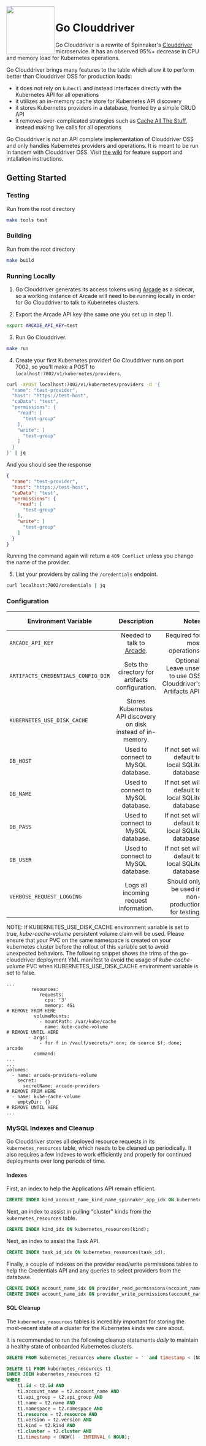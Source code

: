 <img src="https://github.com/homedepot/go-clouddriver/blob/media/clouddriver.png" width="125" align="left">

# Go Clouddriver

Go Clouddriver is a rewrite of Spinnaker's [Clouddriver](https://github.com/spinnaker/clouddriver) microservice. It has an observed 95%+ decrease in CPU and memory load for Kubernetes operations.

Go Clouddriver brings many features to the table which allow it to perform better than Clouddriver OSS for production loads:
- it does not rely on `kubectl` and instead interfaces directly with the Kubernetes API for all operations
- it utilizes an in-memory cache store for Kubernetes API discovery
- it stores Kubernetes providers in a database, fronted by a simple CRUD API
- it removes over-complicated strategies such as [Cache All The Stuff](https://github.com/spinnaker/clouddriver/tree/master/cats), instead making live calls for all operations

Go Clouddriver is *not* an API complete implementation of Clouddriver OSS and only handles Kubernetes providers and operations. It is meant to be run in tandem with Clouddriver OSS. Visit [the wiki](https://github.com/homedepot/go-clouddriver/wiki) for feature support and intallation instructions.

## Getting Started

### Testing

Run from the root directory
```bash
make tools test
```

### Building

Run from the root directory
```bash
make build
```

### Running Locally

1) Go Clouddriver generates its access tokens using [Arcade](https://github.com/billiford/arcade) as a sidecar, so a working instance of Arcade will need to be running locally in order for Go Clouddriver to talk to Kubernetes clusters.

2) Export the Arcade API key (the same one you set up in step 1).
```bash
export ARCADE_API_KEY=test
```

3) Run Go Clouddriver.
```bash
make run
```

4) Create your first Kubernetes provider! Go Clouddriver runs on port 7002, so you'll make a POST to `localhost:7002/v1/kubernetes/providers`.
```bash
curl -XPOST localhost:7002/v1/kubernetes/providers -d '{
  "name": "test-provider",
  "host": "https://test-host",
  "caData": "test",
  "permissions": {
    "read": [
      "test-group"
    ],
    "write": [
      "test-group"
    ]
  }
}' | jq
```
And you should see the response
```json
{
  "name": "test-provider",
  "host": "https://test-host",
  "caData": "test",
  "permissions": {
    "read": [
      "test-group"
    ],
    "write": [
      "test-group"
    ]
  }
}
```
Running the command again will return a `409 Conflict` unless you change the name of the provider.

5) List your providers by calling the `/credentials` endpoint.
```bash
curl localhost:7002/credentials | jq
```

### Configuration

| Environment Variable | Description | Notes | Default Value |
|----------|:-------------:|-----------:|------------:|
| `ARCADE_API_KEY` | Needed to talk to [Arcade](https://github.com/billiford/arcade). | Required for most operations. ||
| `ARTIFACTS_CREDENTIALS_CONFIG_DIR` | Sets the directory for artifacts configuration. | Optional. Leave unset to use OSS Clouddriver's Artifacts API. ||
| `KUBERNETES_USE_DISK_CACHE` | Stores Kubernetes API discovery on disk instead of in-memory. || `false` |
| `DB_HOST` | Used to connect to MySQL database. | If not set will default to local SQLite database. ||
| `DB_NAME` | Used to connect to MySQL database. | If not set will default to local SQLite database. ||
| `DB_PASS` | Used to connect to MySQL database. | If not set will default to local SQLite database. ||
| `DB_USER` | Used to connect to MySQL database. | If not set will default to local SQLite database. ||
| `VERBOSE_REQUEST_LOGGING` | Logs all incoming request information. | Should only be used in non-production for testing. | `false` |


NOTE: If KUBERNETES_USE_DISK_CACHE environment variable is set to true, _kube-cache-volume_ persistent volume claim will be used. Please ensure that your PVC on the same namespace is created on your kubernetes cluster before the rollout of this variable set to avoid unexpected behaviors.
The following snippet shows the trims of the go-clouddriver deployment YML manifest to avoid the usage of _kube-cache-volume_ PVC when KUBERNETES_USE_DISK_CACHE environment variable is set to false.
```
...
         resources:
            requests:
              cpu: '3'
              memory: 4Gi
# REMOVE FROM HERE
          volumeMounts:
            - mountPath: /var/kube/cache
              name: kube-cache-volume
# REMOVE UNTIL HERE
        - args:
            - for f in /vault/secrets/*.env; do source $f; done; arcade
          command:
...
...
volumes:
  - name: arcade-providers-volume
    secret:
      secretName: arcade-providers
# REMOVE FROM HERE
  - name: kube-cache-volume
    emptyDir: {}
# REMOVE UNTIL HERE
...
```

### MySQL Indexes and Cleanup

Go Clouddriver stores all deployed resource requests in its `kubernetes_resources` table, which needs to be cleaned up periodically. It also requires a few indexes
to work efficiently and properly for continued deployments over long periods of time.

#### Indexes

First, an index to help the Applications API remain efficient.
```sql
CREATE INDEX kind_account_name_kind_name_spinnaker_app_idx ON kubernetes_resources(account_name, kind, name, spinnaker_app);
```
Next, an index to assist in pulling "cluster" kinds from the `kubernetes_resources` table.
```sql
CREATE INDEX kind_idx ON kubernetes_resources(kind);
```
Next, an index to assist the Task API.
```sql
CREATE INDEX task_id_idx ON kubernetes_resources(task_id);
```
Finally, a couple of indexes on the provider read/write permissions tables to help the Credentials API and any queries to select providers from the database.
```sql
CREATE INDEX account_name_idx ON provider_read_permissions(account_name);
CREATE INDEX account_name_idx ON provider_write_permissions(account_name);
```

#### SQL Cleanup

The `kubernetes_resources` tables is incredibly important for storing the most-recent state of a cluster for the Kubernetes kinds we care about.

It is recommended to run the following cleanup statements *daily* to maintain a healthy state of onboarded Kubernetes clusters.
```sql
DELETE FROM kubernetes_resources where cluster = '' and timestamp < (NOW() - INTERVAL 6 HOUR);

DELETE t1 FROM kubernetes_resources t1
INNER JOIN kubernetes_resources t2
WHERE
    t1.id < t2.id AND
    t1.account_name = t2.account_name AND
    t1.api_group = t2.api_group AND
    t1.name = t2.name AND
    t1.namespace = t2.namespace AND
    t1.resource = t2.resource AND
    t1.version = t2.version AND
    t1.kind = t2.kind AND
    t1.cluster = t2.cluster AND
    t1.timestamp < (NOW() - INTERVAL 6 HOUR);
```


